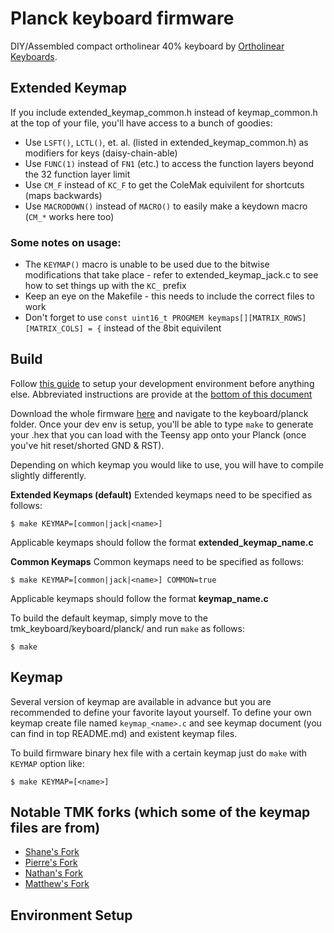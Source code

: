 Planck keyboard firmware
======================
DIY/Assembled compact ortholinear 40% keyboard by [Ortholinear Keyboards](http://ortholinearkeyboards.com).

## Extended Keymap
If you include extended_keymap_common.h instead of keymap_common.h at the top of your file, you'll have access to a bunch of goodies:

- Use `LSFT()`, `LCTL()`, et. al. (listed in extended_keymap_common.h) as modifiers for keys (daisy-chain-able)
- Use `FUNC(1)` instead of `FN1` (etc.) to access the function layers beyond the 32 function layer limit
- Use `CM_F` instead of `KC_F` to get the ColeMak equivilent for shortcuts (maps backwards)
- Use `MACRODOWN()` instead of `MACRO()` to easily make a keydown macro (`CM_*` works here too)

### Some notes on usage:

- The `KEYMAP()` macro is unable to be used due to the bitwise modifications that take place - refer to extended_keymap_jack.c to see how to set things up with the `KC_` prefix
- Keep an eye on the Makefile - this needs to include the correct files to work
- Don't forget to use `const uint16_t PROGMEM keymaps[][MATRIX_ROWS][MATRIX_COLS] = {` instead of the 8bit equivilent

## Build

Follow [this guide](http://deskthority.net/workshop-f7/how-to-build-your-very-own-keyboard-firmware-t7177.html) to setup your development environment before anything else. Abbreviated instructions are provide at the [bottom of this document](https://github.com/rswiernik/tmk_keyboard/tree/rswiernik_dev/keyboard/planck#environment-setup)

Download the whole firmware [here](https://github.com/jackhumbert/tmk_keyboard/archive/master.zip) and navigate to the keyboard/planck folder. Once your dev env is setup, you'll be able to type `make` to generate your .hex that you can load with the Teensy app onto your Planck (once you've hit reset/shorted GND & RST). 

Depending on which keymap you would like to use, you will have to compile slightly differently.

**Extended Keymaps (default)**
Extended keymaps need to be specified as follows:
```
$ make KEYMAP=[common|jack|<name>]
```
Applicable keymaps should follow the format **__extended\_keymap\_name.c__**

**Common Keymaps**
Common keymaps need to be specified as follows:
```
$ make KEYMAP=[common|jack|<name>] COMMON=true
```
Applicable keymaps should follow the format **__keymap\_name.c__**


To build the default keymap, simply move to the tmk\_keyboard/keyboard/planck/ and run `make` as follows:
```
$ make
```

## Keymap
Several version of keymap are available in advance but you are recommended to define your favorite layout yourself. To define your own keymap create file named `keymap_<name>.c` and see keymap document (you can find in top README.md) and existent keymap files.

To build firmware binary hex file with a certain keymap just do `make` with `KEYMAP` option like:

    $ make KEYMAP=[<name>]

## Notable TMK forks (which some of the keymap files are from)
- [Shane's Fork](https://github.com/shanecelis/tmk_keyboard/tree/master/keyboard/planck)
- [Pierre's Fork](https://github.com/pcarrier/tmk_keyboard/blob/pcarrier/planck/keyboard/gh60/keymap_planck.c)
- [Nathan's Fork](https://github.com/nathanrosspowell/tmk_keyboard/tree/planck-jack/keyboard/planck)
- [Matthew's Fork](https://github.com/pepers/tmk_keyboard/tree/master/keyboard/planck_grid)

## Environment Setup

